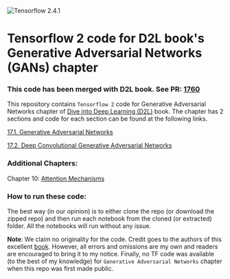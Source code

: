 ![Tensorflow 2.4.1](https://img.shields.io/badge/Tensorflow-2.4.1-success.svg)
# Tensorflow 2 code for D2L book's Generative Adversarial Networks (GANs) chapter

### **This code has been merged with D2L book. See PR: [1760](https://github.com/d2l-ai/d2l-en/pull/1760)**

This repository contains `Tensorflow 2` code for Generative Adversarial Networks chapter of [Dive into Deep Learning (D2L)](http://d2l.ai/) book. The chapter has 2 sections and code for each section can be found at the following links.

[17.1. Generative Adversarial Networks](https://github.com/biswajitsahoo1111/D2L_Generative_Adversarial_Networks_in_TF/blob/master/17_1_Generative_Adversarial_Networks.ipynb)

[17.2. Deep Convolutional Generative Adversarial Networks](https://github.com/biswajitsahoo1111/D2L_Generative_Adversarial_Networks_in_TF/blob/master/17_2_Deep_Convolutional_Generative_Adversarial_Networks.ipynb)

### Additional Chapters:

Chapter 10: [Attention Mechanisms](https://github.com/biswajitsahoo1111/D2L_Attention_Mechanisms_in_TF) 

### How to run these code:

The best way (in our opinion) is to either clone the repo (or download the zipped repo) and then run each notebook from the cloned (or extracted) folder. All the notebooks will run without any issue.

**Note**: We claim no originality for the code. Credit goes to the authors of this excellent [book](http://d2l.ai/). However, all errors and omissions are my own and readers are encouraged to bring it to my notice. Finally, no TF code was available (to the best of my knowledge) for `Generative Adversarial Networks` chapter when this repo was first made public.

